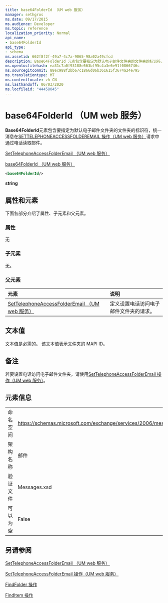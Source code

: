 ```yaml
---
title: base64FolderId （UM web 服务）
manager: sethgros
ms.date: 09/17/2015
ms.audience: Developer
ms.topic: reference
localization_priority: Normal
api_name:
- base64FolderId
api_type:
- schema
ms.assetid: 662f8f2f-49a7-4c7a-9065-98a02a49cfcd
description: Base64FolderId 元素包含要指定为默认电子邮件文件夹的文件夹的标识符，统一消息在 SetTelephoneAccessFolderEmail 操作（UM web 服务）请求中通过电话读取邮件。
ms.openlocfilehash: ea31c7a0f93188e563bf95c4a3e6e91f0866746c
ms.sourcegitcommit: 88ec988f2bb67c1866d06b361615f3674a24e795
ms.translationtype: MT
ms.contentlocale: zh-CN
ms.lasthandoff: 06/03/2020
ms.locfileid: "44458045"
---
```

# <a name="base64folderid-um-web-service"></a>base64FolderId （UM web 服务）

**Base64FolderId**元素包含要指定为默认电子邮件文件夹的文件夹的标识符，统一消息在[SETTELEPHONEACCESSFOLDEREMAIL 操作（UM web 服务）](settelephoneaccessfolderemail-operation-um-web-service.md)请求中通过电话读取邮件。 
  
[SetTelephoneAccessFolderEmail （UM web 服务）](settelephoneaccessfolderemail-um-web-service.md)
  
[base64FolderId （UM web 服务）](base64folderid-um-web-service.md)
  
```xml
<base64FolderId/>
```

 **string**
## <a name="attributes-and-elements"></a>属性和元素

下面各部分介绍了属性、子元素和父元素。
  
### <a name="attributes"></a>属性

无
  
### <a name="child-elements"></a>子元素

无。
  
### <a name="parent-elements"></a>父元素

|**元素**|**说明**|
|:-----|:-----|
|[SetTelephoneAccessFolderEmail （UM web 服务）](settelephoneaccessfolderemail-um-web-service.md) <br/> |定义设置电话访问电子邮件文件夹的请求。  <br/> |
   
## <a name="text-value"></a>文本值

文本值是必需的。 该文本值表示文件夹的 MAPI ID。
  
## <a name="remarks"></a>备注

若要设置电话访问电子邮件文件夹，请使用[SetTelephoneAccessFolderEmail 操作（UM web 服务）](settelephoneaccessfolderemail-operation-um-web-service.md)。
  
## <a name="element-information"></a>元素信息

|||
|:-----|:-----|
|命名空间  <br/> |https://schemas.microsoft.com/exchange/services/2006/messages  <br/> |
|架构名称  <br/> |邮件  <br/> |
|验证文件  <br/> |Messages.xsd  <br/> |
|可以为空  <br/> |False  <br/> |
   
## <a name="see-also"></a>另请参阅



[SetTelephoneAccessFolderEmail （UM web 服务）](settelephoneaccessfolderemail-um-web-service.md)
  
[SetTelephoneAccessFolderEmail 操作（UM web 服务）](settelephoneaccessfolderemail-operation-um-web-service.md)
  
[FindFolder 操作](findfolder-operation.md)
  
[FindItem 操作](finditem-operation.md)

